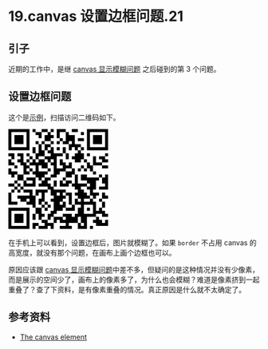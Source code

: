 # 19.canvas 设置边框问题.21
## <a name="situation"></a> 引子
近期的工作中，是继 [canvas 显示模糊问题][url-segment-18] 之后碰到的第 3 个问题。

## 设置边框问题
这个是[示例][url-example-canvas-border]，扫描访问二维码如下。

![19-canvas-border][url-local-canvas-border]

在手机上可以看到，设置边框后，图片就模糊了。如果 `border` 不占用 canvas 的高宽度，就没有那个问题，在画布上画个边框也可以。

原因应该跟 [canvas 显示模糊问题][url-segment-18]中差不多，但疑问的是这种情况并没有少像素，而是展示的空间少了，画布上的像素多了，为什么也会模糊？难道是像素挤到一起重叠了？查了下资料，是有像素重叠的情况。真正原因是什么就不太确定了。

## 参考资料
- [The canvas element][url-spec-canvas]

[url-repository-images]:https://xxholic.github.io/segment/images

[url-segment-18]:https://github.com/XXHolic/segment/issues/20
[url-spec-canvas]:https://html.spec.whatwg.org/multipage/canvas.html#the-canvas-element
[url-example-canvas-border]:https://xxholic.github.io/lab/lab-html/segment-19/19.canvas-border.html

[url-local-canvas-border]:../images/19/qrcode-canvas-border.png